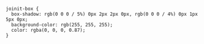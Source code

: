     joinit-box {
      box-shadow: rgb(0 0 0 / 5%) 0px 2px 2px 0px, rgb(0 0 0 / 4%) 0px 1px 5px 0px;
      background-color: rgb(255, 255, 255);
      color: rgba(0, 0, 0, 0.87);
    }
